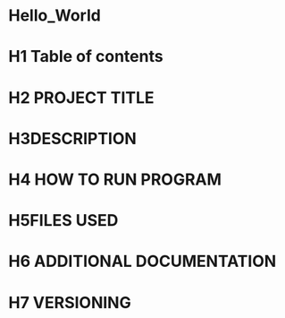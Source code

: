 # Hello_World
# H1 Table of contents
# H2 PROJECT TITLE
# H3DESCRIPTION
# H4 HOW TO RUN PROGRAM
# H5FILES USED
# H6 ADDITIONAL DOCUMENTATION
# H7 VERSIONING
